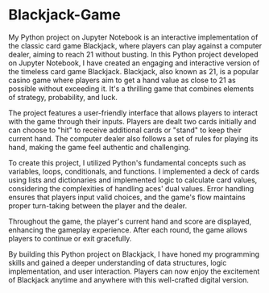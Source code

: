 # Blackjack-Game
My Python project on Jupyter Notebook is an interactive implementation of the classic card game Blackjack, where players can play against a computer dealer, aiming to reach 21 without busting.
In this Python project developed on Jupyter Notebook, I have created an engaging and interactive version of the timeless card game Blackjack. Blackjack, also known as 21, is a popular casino game where players aim to get a hand value as close to 21 as possible without exceeding it. It's a thrilling game that combines elements of strategy, probability, and luck.

The project features a user-friendly interface that allows players to interact with the game through their inputs. Players are dealt two cards initially and can choose to "hit" to receive additional cards or "stand" to keep their current hand. The computer dealer also follows a set of rules for playing its hand, making the game feel authentic and challenging.

To create this project, I utilized Python's fundamental concepts such as variables, loops, conditionals, and functions. I implemented a deck of cards using lists and dictionaries and implemented logic to calculate card values, considering the complexities of handling aces' dual values. Error handling ensures that players input valid choices, and the game's flow maintains proper turn-taking between the player and the dealer.

Throughout the game, the player's current hand and score are displayed, enhancing the gameplay experience. After each round, the game allows players to continue or exit gracefully.

By building this Python project on Blackjack, I have honed my programming skills and gained a deeper understanding of data structures, logic implementation, and user interaction. Players can now enjoy the excitement of Blackjack anytime and anywhere with this well-crafted digital version.
